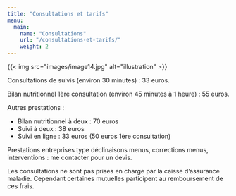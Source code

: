 ```yaml
---
title: "Consultations et tarifs"
menu:
  main:
    name: "Consultations"
    url: "/consultations-et-tarifs/"
    weight: 2
---
```


{{< img src="images/image14.jpg" alt="illustration" >}}

Consultations de suivis (environ 30 minutes) : 33 euros.

Bilan nutritionnel 1ère consultation (environ 45 minutes à 1 heure) : 55 euros.

Autres prestations :
- Bilan nutritionnel à deux : 70 euros
- Suivi à deux : 38 euros
- Suivi en ligne : 33 euros (50 euros 1ère consultation)

Prestations entreprises type déclinaisons menus, corrections menus, interventions : me contacter pour un devis.

Les consultations ne sont pas prises en charge par la caisse d’assurance maladie. Cependant certaines mutuelles participent au remboursement de ces frais.

